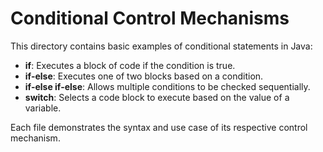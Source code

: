 # Conditional Control Mechanisms

This directory contains basic examples of conditional statements in Java:

- **if**: Executes a block of code if the condition is true.
- **if-else**: Executes one of two blocks based on a condition.
- **if-else if-else**: Allows multiple conditions to be checked sequentially.
- **switch**: Selects a code block to execute based on the value of a variable.

Each file demonstrates the syntax and use case of its respective control mechanism.

